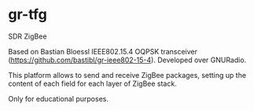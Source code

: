 # gr-tfg
SDR ZigBee

Based on Bastian Bloessl IEEE802.15.4 OQPSK transceiver (https://github.com/bastibl/gr-ieee802-15-4). Developed over GNURadio.

This platform allows to send and receive ZigBee packages, setting up the content of each field for each layer of ZigBee stack.

Only for educational purposes.
